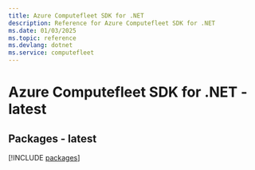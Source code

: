 ```yaml
---
title: Azure Computefleet SDK for .NET
description: Reference for Azure Computefleet SDK for .NET
ms.date: 01/03/2025
ms.topic: reference
ms.devlang: dotnet
ms.service: computefleet
---
```

# Azure Computefleet SDK for .NET - latest
## Packages - latest
[!INCLUDE [packages](computefleet-index.md)]